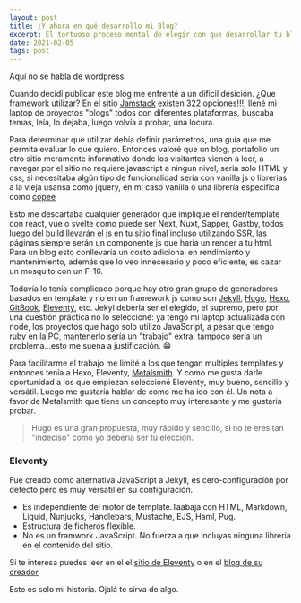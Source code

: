 ```yaml
---
layout: post
title: ¿Y ahora en qué desarrollo mi Blog?
excerpt: El tortuoso proceso mental de elegir con que desarrollar tu blog.
date: 2021-02-05
tags: post
---
```


Aquí no se habla de wordpress.

Cuando decidí publicar este blog me enfrenté a un dificil desición. ¿Que framework utilizar? En el sitio [Jamstack](https://jamstack.org/generators/) existen 322 opciones!!!, llené mi laptop de proyectos "blogs" todos con diferentes plataformas, buscaba temas, leía, lo dejaba, luego volvía a probar, una locura.

Para determinar que utilizar debía definir parámetros, una guía que me permita evaluar lo que quiero. Entonces valoré que un blog, portafolio un otro sitio meramente informativo donde los visitantes vienen a leer, a navegar por el sitio no requiere javascript a ningun nivel, seria solo HTML y css, si necesitaba algún tipo de funcionalidad sería con vanilla js o librerias a la vieja usansa como jquery, en mi caso vanilla o una librería especifica como [copee]()

Esto me descartaba cualquier generador que implique el render/template con react, vue o svelte como puede ser Next, Nuxt, Sapper, Gastby, todos luego del build llevarán el js en tu sitio final incluso utilizando SSR, las páginas siempre serán un componente js que haría un render a tu html. Para un blog esto conllevaría un costo adicional en rendimiento y mantenimiento, además que lo veo innecesario y poco eficiente, es cazar un mosquito con un F-16.

Todavía lo tenía complicado porque hay otro gran grupo de generadores basados en template y no en un framework js como son [Jekyll](http://jekyllrb.com), [Hugo](https://gohugo.io/), [Hexo](https://hexo.io/), [GitBook](https://www.gitbook.com/), [Eleventy](https://11ty.dev/), etc. Jekyl debería ser el elegido, el supremo, pero por una cuestión práctica no lo seleccioné: ya tengo mi laptop actualizada con node, los proyectos que hago solo utilizo JavaScript, a pesar que tengo ruby en la PC, mantenerlo sería un "trabajo" extra, tampoco sería un problema...esto me suena a justificación. 😁

Para facilitarme el trabajo me limité a los que tengan multiples templates y entonces tenía a Hexo, Eleventy, [Metalsmith](http://www.metalsmith.io/). Y como me gusta darle oportunidad a los que empiezan seleccioné Eleventy, muy bueno, sencillo y versátil. Luego me gustaría hablar de como me ha ido con él. Un nota a favor de Metalsmith que tiene un concepto muy interesante y me gustaria probar.

> Hugo es una gran propuesta, muy rápido y sencillo, si no te eres tan "indeciso" como yo debería ser tu elección.

### Eleventy

Fue creado como alternativa JavaScript a Jekyll, es cero-configuración por defecto pero es muy versatil en su configuración.

- Es independiente del motor de template.Taabaja con HTML, Markdown, Liquid, Nunjucks, Handlebars, Mustache, EJS, Haml, Pug.
- Estructura de ficheros flexible.
- No es un framwork JavaScript. No fuerza a que incluyas ninguna libreria en el contenido del sitio.

Si te interesa puedes leer en el el [sitio de Eleventy](https://www.11ty.dev/docs/) o en el [blog de su creador](https://www.zachleat.com/web/introducing-eleventy/)

Este es solo mi historia. Ojalá te sirva de algo.
